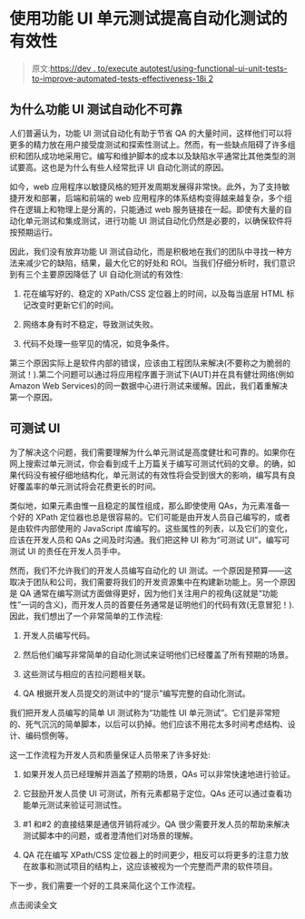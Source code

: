 # 使用功能 UI 单元测试提高自动化测试的有效性

> 原文:[https://dev . to/execute autotest/using-functional-ui-unit-tests-to-improve-automated-tests-effectiveness-18i 2](https://dev.to/executeautotest/using-functional-ui-unit-tests-to-improve-automated-tests-effectiveness-18i2)

## [](#why-functional-ui-test-automation-is-flaky)为什么功能 UI 测试自动化不可靠

人们普遍认为，功能 UI 测试自动化有助于节省 QA 的大量时间，这样他们可以将更多的精力放在用户接受度测试和探索性测试上。然而，有一些缺点阻碍了许多组织和团队成功地采用它。编写和维护脚本的成本以及缺陷水平通常比其他类型的测试要高。这也是为什么有些人经常批评 UI 自动化测试的原因。

如今，web 应用程序以敏捷风格的短开发周期发展得非常快。此外，为了支持敏捷开发和部署，后端和前端的 web 应用程序的体系结构变得越来越复杂，多个组件在逻辑上和物理上是分离的，只能通过 web 服务链接在一起。即使有大量的自动化单元测试和集成测试，进行功能 UI 测试自动化仍然是必要的，以确保软件将按预期运行。

因此，我们没有放弃功能 UI 测试自动化，而是积极地在我们的团队中寻找一种方法来减少它的缺陷，结果，最大化它的好处和 ROI。当我们仔细分析时，我们意识到有三个主要原因降低了 UI 自动化测试的有效性:

1.  花在编写好的、稳定的 XPath/CSS 定位器上的时间，以及每当底层 HTML 标记改变时更新它们的时间。

2.  网络本身有时不稳定，导致测试失败。

3.  代码不处理一些罕见的情况，如竞争条件。

第三个原因实际上是软件内部的错误，应该由工程团队来解决(不要称之为脆弱的测试！).第二个问题可以通过将应用程序置于测试下(AUT)并在具有健壮网络(例如 Amazon Web Services)的同一数据中心进行测试来缓解。因此，我们着重解决第一个原因。

## [](#testable-ui)可测试 UI

为了解决这个问题，我们需要理解为什么单元测试是高度健壮和可靠的。如果你在网上搜索过单元测试，你会看到成千上万篇关于编写可测试代码的文章。的确，如果代码没有被仔细地结构化，单元测试的有效性将会受到很大的影响，编写具有良好覆盖率的单元测试将会花费更长的时间。

类似地，如果元素由惟一且稳定的属性组成，那么即使使用 QAs，为元素准备一个好的 XPath 定位器也总是很容易的。它们可能是由开发人员自己编写的，或者是由软件内部使用的 JavaScript 库编写的。这些属性的列表，以及它们的变化，应该在开发人员和 QAs 之间及时沟通。我们把这种 UI 称为“可测试 UI”，编写可测试 UI 的责任在开发人员手中。

然而，我们不允许我们的开发人员编写自动化的 UI 测试。一个原因是预算——这取决于团队和公司，我们需要将我们的开发资源集中在构建新功能上。另一个原因是 QA 通常在编写测试方面做得更好，因为他们关注用户的视角(这就是“功能性”一词的含义)，而开发人员的首要任务通常是证明他们的代码有效(无意冒犯！).因此，我们想出了一个非常简单的工作流程:

1.  开发人员编写代码。

2.  然后他们编写非常简单的自动化测试来证明他们已经覆盖了所有预期的场景。

3.  这些测试与相应的吉拉问题相关联。

4.  QA 根据开发人员提交的测试中的“提示”编写完整的自动化测试。

我们把开发人员编写的简单 UI 测试称为“功能性 UI 单元测试”。它们是非常短的、死气沉沉的简单脚本，以后可以扔掉。他们应该不用花太多时间考虑结构、设计、编码惯例等。

这一工作流程为开发人员和质量保证人员带来了许多好处:

1.  如果开发人员已经理解并涵盖了预期的场景，QAs 可以非常快速地进行验证。

2.  它鼓励开发人员使 UI 可测试，所有元素都易于定位。QAs 还可以通过查看功能单元测试来验证可测试性。

3.  #1 和#2 的直接结果是通信开销将减少。QA 很少需要开发人员的帮助来解决测试脚本中的问题，或者澄清他们对场景的理解。

4.  QA 花在编写 XPath/CSS 定位器上的时间更少，相反可以将更多的注意力放在故事和测试项目的结构上，这应该被视为一个完整而严肃的软件项目。

下一步，我们需要一个好的工具来简化这个工作流程。

点击阅读全文